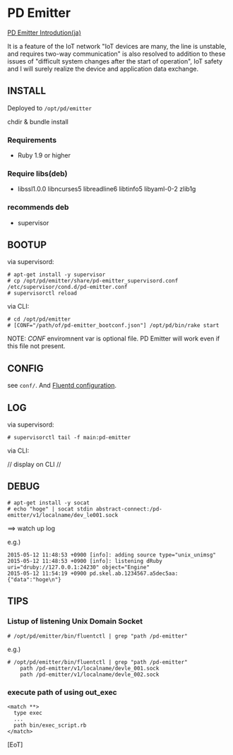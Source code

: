 PD Emitter
==========

[PD Emitter Introdution(ja)](https://pd.plathome.com/emitter)

It is a feature of the IoT network "IoT devices are many, the line is unstable, and requires two-way communication" is also resolved to addition to these issues of "difficult system changes after the start of operation", IoT safety and I will surely realize the device and application data exchange.

INSTALL
-------

Deployed to `/opt/pd/emitter`

chdir & bundle install

### Requirements ###

* Ruby 1.9 or higher

### Require libs(deb) ###

* libssl1.0.0 libncurses5 libreadline6 libtinfo5 libyaml-0-2 zlib1g

### recommends deb ###

* supervisor

BOOTUP
------

via supervisord:

    # apt-get install -y supervisor
    # cp /opt/pd/emitter/share/pd-emitter_supervisord.conf /etc/supervisor/cond.d/pd-emitter.conf
    # supervisorctl reload

via CLI:

    # cd /opt/pd/emitter
    # [CONF="/path/of/pd-emitter_bootconf.json"] /opt/pd/bin/rake start

NOTE: _CONF_ enviromnent var is optional file. PD Emitter will work even if this file not present.

CONFIG
------

see `conf/`. And [Fluentd configuration](http://docs.fluentd.org/articles/config-file).

LOG
---

via supervisord:

    # supervisorctl tail -f main:pd-emitter

via CLI:

// display on CLI //

DEBUG
-----

    # apt-get install -y socat
    # echo "hoge" | socat stdin abstract-connect:/pd-emitter/v1/localname/dev_le001.sock

==> watch up log

e.g.)

```
2015-05-12 11:48:53 +0900 [info]: adding source type="unix_unimsg"
2015-05-12 11:48:53 +0900 [info]: listening dRuby uri="druby://127.0.0.1:24230" object="Engine"
2015-05-12 11:54:19 +0900 pd.skel.ab.1234567.a5dec5aa: {"data":"hoge\n"}
```

TIPS
----

### Listup of listening Unix Domain Socket ###

    # /opt/pd/emitter/bin/fluentctl | grep "path /pd-emitter"

e.g.)

```
# /opt/pd/emitter/bin/fluentctl | grep "path /pd-emitter"
    path /pd-emitter/v1/localname/devle_001.sock
    path /pd-emitter/v1/localname/devle_002.sock
```

### execute path of using out\_exec ###

```
<match **>
  type exec
  ...
  path bin/exec_script.rb
</match>
```

[EoT]

